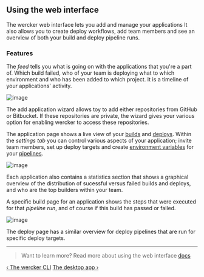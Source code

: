 ## Using the web interface

The wercker web interface lets you add and manage your applications
It also allows you to create deploy workflows, add team members and see
an overview of both your build and deploy pipeline runs.

### Features

The *feed* tells you what is going on with the applications that you're a
part of. Which build failed, who of your team is deploying what to which
environment and who has been added to which project. It is a timeline of
your applications' activity.


![image](/images/feed-add-app.png)

The add application wizard allows toy to add either repositories from
GitHub or Bitbucket. If these repositories are private, the wizard gives
your various option for enabling wercker to access these repositories.

The application page shows a live view of your
[builds](/learn/build/01_introduction.html) and
[deploys](/learn/deploy/01_introduction.html). Within the *settings tab*
you can control various aspects of your application; invite team
members, set up deploy targets and create [environment variables](/learn/wercker-yml/04_environment-variables.html) for
your [pipelines](/learn/pipelines/01_introduction.html).

![image](/images/app-stats.png)

Each application also contains a statistics section that shows a
graphical overview of the distribution of sucessful versus failed builds
and deploys, and who are the top builders within your team.

A specific build page for an application shows the steps that were
executed for that *pipeline run*, and of course if this build has passed or
failed.

![image](/images/build-deploy.png)

The deploy page has a similar overview for deploy pipelines that are
run for specific deploy targets.

- - -
> Want to learn more? Read more about using the web interface
> [docs](/docs/cli/commands.html)

[&lsaquo; The wercker CLI](/learn/basics/04_the-wercker-cli.html "nav previous basics")
[The desktop app &rsaquo;](/learn/basics/05_the-desktop-app.html "nav next basics")
